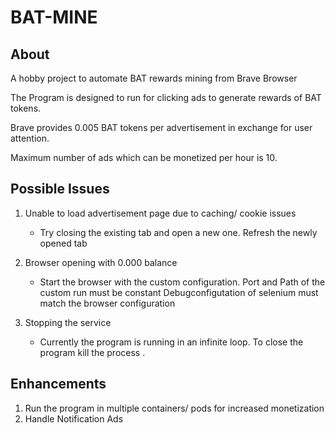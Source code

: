 # BAT-MINE

About
--------------------------------
A hobby project to automate BAT rewards mining from Brave Browser

The Program is designed to run for clicking ads to generate rewards of BAT tokens.

Brave provides 0.005 BAT tokens per advertisement in exchange for user attention.

Maximum number of ads which can be monetized per hour is 10.


Possible Issues
--------------------------------

1. Unable to load advertisement page due to caching/ cookie issues
	- Try closing the existing tab and open a new one.
	  Refresh the newly opened tab

2. Browser opening with 0.000 balance
	- Start the browser with the custom configuration.
	  Port and Path of the custom run must be constant
	  Debugconfigutation of selenium must match the browser configuration
	  
3. Stopping the service
	- Currently the program is running in an infinite loop.
	  To close the program kill the process .


Enhancements
---------------------------------
1. Run the program in multiple containers/ pods for increased monetization
2. Handle Notification Ads
